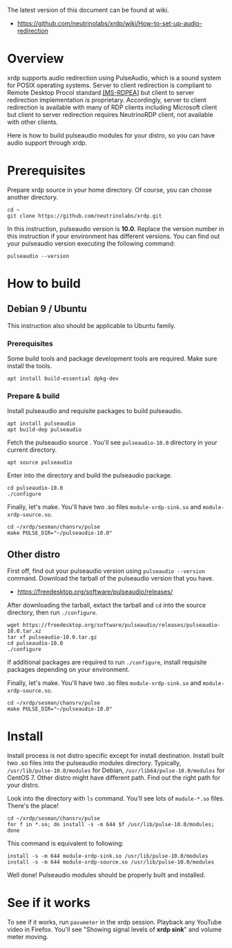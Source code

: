 The latest version of this document can be found at wiki.

* https://github.com/neutrinolabs/xrdp/wiki/How-to-set-up-audio-redirection


# Overview
xrdp supports audio redirection using PulseAudio, which is a sound system for
POSIX operating systems. Server to client redirection is compliant to Remote
Desktop Procol standard [[MS-RDPEA]](https://msdn.microsoft.com/en-us/library/cc240933.aspx)
but client to server redirection implementation is proprietary. Accordingly,
server to client redirection is available with many of RDP clients including
Microsoft client but client to server redirection requires NeutrinoRDP client,
not available with other clients.

Here is how to build pulseaudio modules for your distro, so you can have audio
support through xrdp.

# Prerequisites
Prepare xrdp source in your home directory. Of course, you can choose another
directory.

    cd ~
    git clone https://github.com/neutrinolabs/xrdp.git

In this instruction, pulseaudio version is **10.0**. Replace the version number
in this instruction if your environment has different versions. You can find
out your pulseaudio version executing the following command:

    pulseaudio --version

# How to build

## Debian 9 / Ubuntu

This instruction also should be applicable to Ubuntu family.

### Prerequisites

Some build tools and package development tools are required. Make sure install
the tools.

    apt install build-essential dpkg-dev

### Prepare & build

Install pulseaudio and requisite packages to build pulseaudio.

    apt install pulseaudio
    apt build-dep pulseaudio

Fetch the pulseaudio source . You'll see `pulseaudio-10.0` directory in your
current directory.

    apt source pulseaudio

Enter into the directory and build the pulseaudio package.

    cd pulseaudio-10.0
    ./configure

Finally, let's make. You'll have two .so files `module-xrdp-sink.so` and
`module-xrdp-source.so`.

    cd ~/xrdp/sesman/chansrv/pulse
    make PULSE_DIR="~/pulseaudio-10.0"

## Other distro

First off, find out your pulseaudio version using `pulseaudio --version`
command. Download the tarball of the pulseaudio version that you have.

* https://freedesktop.org/software/pulseaudio/releases/

After downloading the tarball, extact the tarball and `cd` into the source
directory, then run `./configure`.

    wget https://freedesktop.org/software/pulseaudio/releases/pulseaudio-10.0.tar.xz
    tar xf pulseaudio-10.0.tar.gz
    cd pulseaudio-10.0
    ./configure

If additional packages are required to run `./configure`, install requisite
packages depending on your environment.

Finally, let's make. You'll have two .so files `module-xrdp-sink.so` and
`module-xrdp-source.so`.

    cd ~/xrdp/sesman/chansrv/pulse
    make PULSE_DIR="~/pulseaudio-10.0"

# Install

Install process is not distro specific except for install destination. Install
built two .so files into the pulseaudio modules directory. Typically,
`/usr/lib/pulse-10.0/modules` for Debian, `/usr/lib64/pulse-10.0/modules` for
CentOS 7. Other distro might have different path. Find out the right path for
your distro.

Look into the directory with `ls` command. You'll see lots of `module-*.so`
files. There's the place!

    cd ~/xrdp/sesman/chansrv/pulse
    for f in *.so; do install -s -m 644 $f /usr/lib/pulse-10.0/modules; done

This command is equivalent to following:

    install -s -m 644 module-xrdp-sink.so /usr/lib/pulse-10.0/modules
    install -s -m 644 module-xrdp-source.so /usr/lib/pulse-10.0/modules

Well done! Pulseaudio modules should be properly built and installed.


# See if it works

To see if it works, run `pavumeter` in the xrdp session.  Playback any YouTube
video in Firefox. You'll see "Showing signal levels of **xrdp sink**" and
volume meter moving.
